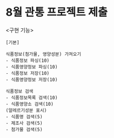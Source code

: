 # 8월 관통 프로젝트 제출

<구현 기능>

    [기본]

    식품정보(첨가물, 영양성분) 가져오기
    - 식품정보 파싱(10)
    - 식품영양정보 파싱(10)
    - 식품정보 저장(10)
    - 식품영양정보 저장(10)
    
    식품정보 검색
    - 식품정보목록 검색(10)
    - 식품영양소 검색(10)
    (알레르기성분 표시)
    - 식품명 검색(5)
    - 제조사 검색(5)
    - 첨가물 검색(5)